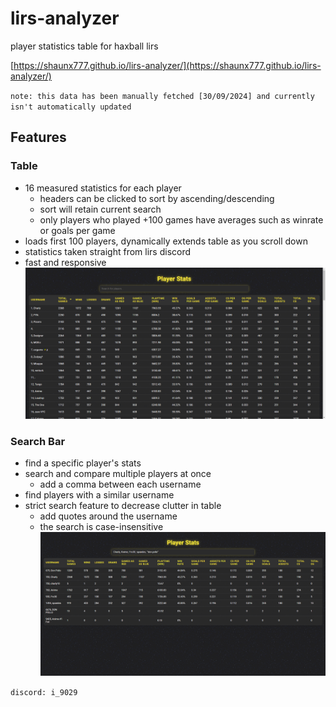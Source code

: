 # lirs-analyzer
player statistics table for haxball lirs

[https://shaunx777.github.io/lirs-analyzer/](https://shaunx777.github.io/lirs-analyzer/)

`note: this data has been manually fetched [30/09/2024] and currently isn't automatically updated`

## Features

### Table
  - 16 measured statistics for each player
    - headers can be clicked to sort by ascending/descending
    - sort will retain current search
    - only players who played +100 games have averages such as winrate or goals per game
  - loads first 100 players, dynamically extends table as you scroll down
  - statistics taken straight from lirs discord
  - fast and responsive
![Table](./screenshots/table.png)

### Search Bar
  - find a specific player's stats
  - search and compare multiple players at once
    - add a comma between each username
  - find players with a similar username
  - strict search feature to decrease clutter in table
    - add quotes around the username
    - the search is case-insensitive
![Search Bar](./screenshots/search.png)

`discord: i_9029`
